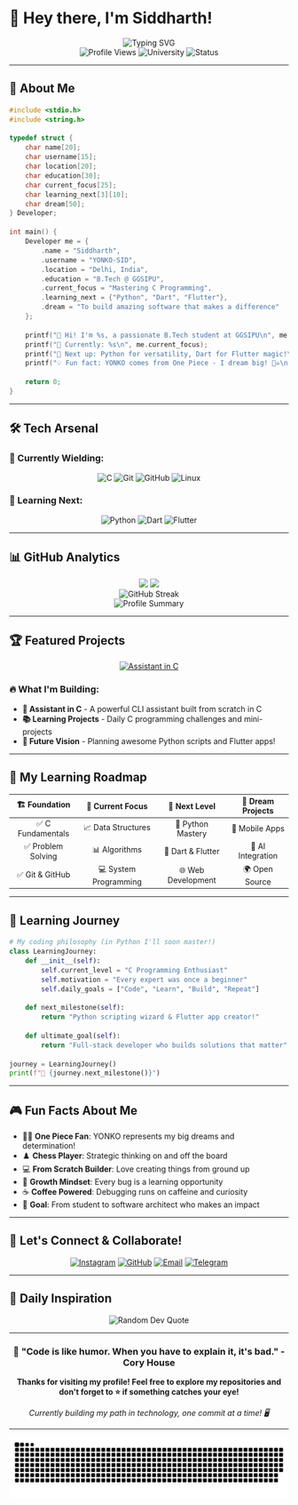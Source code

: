 # 🌟 Hey there, I'm Siddharth! 

<div align="center">
  <img src="https://readme-typing-svg.herokuapp.com?font=Fira+Code&weight=600&size=28&pause=1000&color=00D8FF&center=true&vCenter=true&width=500&lines=Welcome+to+my+GitHub!;YONKO-SID+here!;Student+%7C+Developer+%7C+Dreamer;Building+the+future+with+C!" alt="Typing SVG" />
</div>

<div align="center">
  <img src="https://komarev.com/ghpvc/?username=YONKO-SID&label=Profile%20Views&color=brightgreen&style=flat-square" alt="Profile Views"/>
  <img src="https://img.shields.io/badge/University-GGSIPU-blue?style=flat-square" alt="University"/>
  <img src="https://img.shields.io/badge/Status-Learning%20%26%20Growing-success?style=flat-square" alt="Status"/>
</div>

---

## 🚀 About Me

```c
#include <stdio.h>
#include <string.h>

typedef struct {
    char name[20];
    char username[15];
    char location[20];
    char education[30];
    char current_focus[25];
    char learning_next[3][10];
    char dream[50];
} Developer;

int main() {
    Developer me = {
        .name = "Siddharth",
        .username = "YONKO-SID",
        .location = "Delhi, India",
        .education = "B.Tech @ GGSIPU",
        .current_focus = "Mastering C Programming",
        .learning_next = {"Python", "Dart", "Flutter"},
        .dream = "To build amazing software that makes a difference"
    };
    
    printf("👋 Hi! I'm %s, a passionate B.Tech student at GGSIPU\n", me.name);
    printf("🎯 Currently: %s\n", me.current_focus);
    printf("🚀 Next up: Python for versatility, Dart for Flutter magic!\n");
    printf("💡 Fun fact: YONKO comes from One Piece - I dream big! 🏴‍☠️\n");
    
    return 0;
}
```

---

## 🛠️ Tech Arsenal

### 💪 Currently Wielding:
<div align="center">
  <img src="https://img.shields.io/badge/C-00599C?style=for-the-badge&logo=c&logoColor=white" alt="C"/>
  <img src="https://img.shields.io/badge/Git-F05032?style=for-the-badge&logo=git&logoColor=white" alt="Git"/>
  <img src="https://img.shields.io/badge/GitHub-181717?style=for-the-badge&logo=github&logoColor=white" alt="GitHub"/>
  <img src="https://img.shields.io/badge/Linux-FCC624?style=for-the-badge&logo=linux&logoColor=black" alt="Linux"/>
</div>

### 🎯 Learning Next:
<div align="center">
  <img src="https://img.shields.io/badge/Python-3776AB?style=for-the-badge&logo=python&logoColor=white" alt="Python"/>
  <img src="https://img.shields.io/badge/Dart-0175C2?style=for-the-badge&logo=dart&logoColor=white" alt="Dart"/>
  <img src="https://img.shields.io/badge/Flutter-02569B?style=for-the-badge&logo=flutter&logoColor=white" alt="Flutter"/>
</div>

---

## 📊 GitHub Analytics

<div align="center">
  <img height="180em" src="https://github-readme-stats.vercel.app/api?username=YONKO-SID&show_icons=true&theme=tokyonight&include_all_commits=true&count_private=true&border_radius=10"/>
  <img height="180em" src="https://github-readme-stats.vercel.app/api/top-langs/?username=YONKO-SID&layout=compact&langs_count=8&theme=tokyonight&border_radius=10"/>
</div>

<div align="center">
  <img src="https://github-readme-streak-stats.herokuapp.com/?user=YONKO-SID&theme=tokyonight&border_radius=10" alt="GitHub Streak"/>
</div>

<div align="center">
  <img src="https://github-profile-summary-cards.vercel.app/api/cards/profile-details?username=YONKO-SID&theme=tokyonight" alt="Profile Summary"/>
</div>

---

## 🏆 Featured Projects

<div align="center">
  <a href="https://github.com/YONKO-SID/Assistant-in-c-">
    <img src="https://github-readme-stats.vercel.app/api/pin/?username=YONKO-SID&repo=Assistant-in-c-&theme=tokyonight&border_radius=10" alt="Assistant in C"/>
  </a>
</div>

### 🔥 What I'm Building:
- **🤖 Assistant in C** - A powerful CLI assistant built from scratch in C
- **📚 Learning Projects** - Daily C programming challenges and mini-projects
- **🚀 Future Vision** - Planning awesome Python scripts and Flutter apps!

---

## 🎯 My Learning Roadmap

<div align="center">

| 🏗️ **Foundation** | 🚀 **Current Focus** | 🌟 **Next Level** | 💫 **Dream Projects** |
|:------------------:|:--------------------:|:-----------------:|:---------------------:|
| ✅ C Fundamentals | 📈 Data Structures | 🐍 Python Mastery | 📱 Mobile Apps |
| ✅ Problem Solving | 📊 Algorithms | 🎯 Dart & Flutter | 🤖 AI Integration |
| ✅ Git & GitHub | 💻 System Programming | 🌐 Web Development | 🌍 Open Source |

</div>

---

## 🌱 Learning Journey

```python
# My coding philosophy (in Python I'll soon master!)
class LearningJourney:
    def __init__(self):
        self.current_level = "C Programming Enthusiast"
        self.motivation = "Every expert was once a beginner"
        self.daily_goals = ["Code", "Learn", "Build", "Repeat"]
    
    def next_milestone(self):
        return "Python scripting wizard & Flutter app creator!"
    
    def ultimate_goal(self):
        return "Full-stack developer who builds solutions that matter"

journey = LearningJourney()
print(f"🎯 {journey.next_milestone()}")
```

---

## 🎮 Fun Facts About Me

- 🏴‍☠️ **One Piece Fan**: YONKO represents my big dreams and determination!
- ♟️ **Chess Player**: Strategic thinking on and off the board
- 💻 **From Scratch Builder**: Love creating things from ground up
- 🌟 **Growth Mindset**: Every bug is a learning opportunity
- ☕ **Coffee Powered**: Debugging runs on caffeine and curiosity
- 🎯 **Goal**: From student to software architect who makes an impact

---

## 🤝 Let's Connect & Collaborate!

<div align="center">
  
[![Instagram](https://img.shields.io/badge/Instagram-E4405F?style=for-the-badge&logo=instagram&logoColor=white)](https://instagram.com/Yonko_sid)
[![GitHub](https://img.shields.io/badge/GitHub-181717?style=for-the-badge&logo=github&logoColor=white)](https://github.com/YONKO-SID)
[![Email](https://img.shields.io/badge/Email-D14836?style=for-the-badge&logo=gmail&logoColor=white)](mailto:golangfanboysid@gmail.com)
[![Telegram](https://img.shields.io/badge/Telegram-2CA5E0?style=for-the-badge&logo=telegram&logoColor=white)](https://web.telegram.org/k/#@YONKO_SID)

</div>

---

## 💭 Daily Inspiration

<div align="center">
  <img src="https://quotes-github-readme.vercel.app/api?type=horizontal&theme=tokyonight" alt="Random Dev Quote"/>
</div>

---

<div align="center">
  
### 🚀 "Code is like humor. When you have to explain it, it's bad." - Cory House

**Thanks for visiting my profile! Feel free to explore my repositories and don't forget to ⭐ if something catches your eye!**

*Currently building my path in technology, one commit at a time! 🖥️*

</div>

---

<div align="center">
  <img src="https://raw.githubusercontent.com/platane/platane/output/github-contribution-grid-snake-dark.svg" alt="Snake animation" />
</div>

<!-- Easter egg for fellow developers -->
<!-- 
    ⠀⠀⠀⠀⠀⠀⠀⠀⠀⠀⠀⣠⣤⣤⣤⣤⣤⣶⣦⣤⣄⡀⠀⠀⠀⠀⠀⠀⠀⠀
    ⠀⠀⠀⠀⠀⠀⠀⠀⢀⣴⣿⡿⠛⠉⠙⠛⠛⠛⠛⠻⢿⣿⣷⣤⡀⠀⠀⠀⠀⠀
    ⠀⠀⠀⠀⠀⠀⠀⠀⣼⣿⠋⠀⠀⠀⠀⠀⠀⠀⢀⣀⣀⠈⢻⣿⣿⡄⠀⠀⠀⠀
    ⠀⠀⠀⠀⠀⠀⠀⣸⣿⡏⠀⠀⠀⣠⣶⣾⣿⣿⣿⠿⠿⠿⢿⣿⣿⣿⣄⠀⠀⠀
    ⠀⠀⠀⠀⠀⠀⠀⣿⣿⠁⠀⠀⢰⣿⣿⣯⠁⠀⠀⠀⠀⠀⠀⠀⠈⠙⢿⣷⡄⠀
    ⠀⠀⣀⣤⣴⣶⣶⣿⡟⠀⠀⠀⢸⣿⣿⣿⣆⠀⠀⠀⠀⠀⠀⠀⠀⠀⠀⣿⣷⠀
    ⠀⢰⣿⡟⠋⠉⣹⣿⡇⠀⠀⠀⠘⣿⣿⣿⣿⣷⣦⣤⣤⣤⣶⣶⣶⣶⣿⣿⣿⠀
    ⠀⢸⣿⡇⠀⠀⣿⣿⡇⠀⠀⠀⠀⠹⣿⣿⣿⣿⣿⣿⣿⣿⣿⣿⣿⣿⣿⡿⠃⠀
    ⠀⣸⣿⡇⠀⠀⣿⣿⡇⠀⠀⠀⠀⠀⠉⠻⠿⣿⣿⣿⣿⡿⠿⠿⠛⢻⣿⡇⠀⠀
    ⠀⣿⣿⠁⠀⠀⣿⣿⡇⠀⠀⠀⠀⠀⠀⠀⠀⠀⠀⠀⠀⠀⠀⠀⠀⢸⣿⣧⠀⠀
    ⠀⣿⣿⠀⠀⠀⣿⣿⡇⠀⠀⠀⠀⠀⠀⠀⠀⠀⠀⠀⠀⠀⠀⠀⠀⢸⣿⣿⠀⠀
    ⠀⣿⣿⠀⠀⠀⣿⣿⡇⠀⠀⠀⠀⠀⠀⠀⠀⠀⠀⠀⠀⠀⠀⠀⠀⢸⣿⣿⠀⠀
    ⠀⢿⣿⡆⠀⠀⣿⣿⡇⠀⠀⠀⠀⠀⠀⠀⠀⠀⠀⠀⠀⠀⠀⠀⠀⢸⣿⡇⠀⠀
    ⠀⠸⣿⣧⡀⠀⣿⣿⡇⠀⠀⠀⠀⠀⠀⠀⠀⠀⠀⠀⠀⠀⠀⠀⠀⣿⣿⠃⠀⠀
    ⠀⠀⠛⢿⣿⣿⣿⣿⣇⠀⠀⠀⠀⠀⣰⣿⣿⣷⣶⣶⣶⣶⠶⠀⢠⣿⣿⠀⠀⠀
    ⠀⠀⠀⠀⠀⠀⠀⣿⣿⠀⠀⠀⠀⠀⣿⣿⡇⠀⣽⣿⡏⠁⠀⠀⢸⣿⡇⠀⠀⠀
    ⠀⠀⠀⠀⠀⠀⠀⣿⣿⠀⠀⠀⠀⠀⣿⣿⡇⠀⢹⣿⡆⠀⠀⠀⣸⣿⠇⠀⠀⠀
    ⠀⠀⠀⠀⠀⠀⠀⢿⣿⣦⣄⣀⣠⣴⣿⣿⠁⠀⠈⠻⣿⣿⣿⣿⡿⠏⠀⠀⠀⠀
    ⠀⠀⠀⠀⠀⠀⠀⠈⠛⠻⠿⠿⠿⠿⠋⠁⠀⠀⠀⠀⠀⠀⠀⠀⠀⠀⠀⠀⠀⠀
    
    If you found this ASCII art, you're a true developer! 🎉
-->
